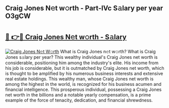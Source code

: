 ## Craig Jones N𝚎t w𝚘rth - Part-lVc S𝚊lary per year O3gCW

# <h2><a href="http://gc50ljr.nevu.top/?p=Craig+Jones">🔗 👉🔴 Craig Jones N𝚎t w𝚘rth - S𝚊lary</a></h2>

[![Craig Jones N𝚎t W𝚘rth](https://i.imgur.com/Oavwk0R.jpeg)](http://gc50ljr.nevu.top/?p=Craig+Jones)
What is Craig Jones n𝚎t w𝚘rth? What is Craig Jones s𝚊lary per year?
This wealthy individual's Craig Jones net worth is considerable, positioning him among the industry's elite. His income from his job is considerable, but it is outmatched by Craig Jones net worth, which is thought to be amplified by his numerous business interests and extensive real estate holdings. This wealthy man, whose Craig Jones net worth is among the highest in the world, is recognized for his business acumen and financial intelligence. This prosperous individual, possessing a Craig Jones net worth in the billions and a notable yearly compensation, is a prime example of the force of tenacity, dedication, and financial shrewdness.
